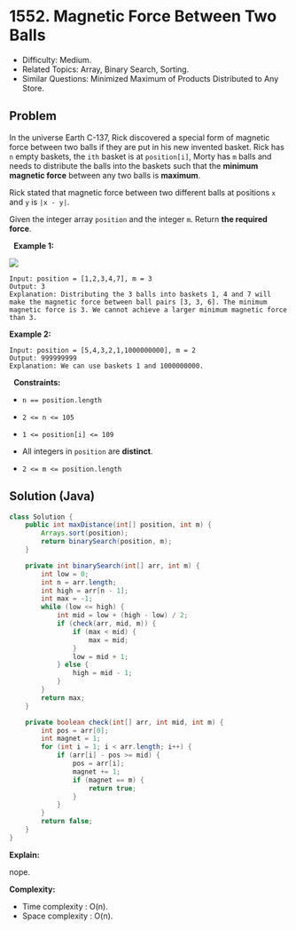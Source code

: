 # 1552. Magnetic Force Between Two Balls

- Difficulty: Medium.
- Related Topics: Array, Binary Search, Sorting.
- Similar Questions: Minimized Maximum of Products Distributed to Any Store.

## Problem

In the universe Earth C-137, Rick discovered a special form of magnetic force between two balls if they are put in his new invented basket. Rick has ```n``` empty baskets, the ```ith``` basket is at ```position[i]```, Morty has ```m``` balls and needs to distribute the balls into the baskets such that the **minimum magnetic force** between any two balls is **maximum**.

Rick stated that magnetic force between two different balls at positions ```x``` and ```y``` is ```|x - y|```.

Given the integer array ```position``` and the integer ```m```. Return **the required force**.

 
**Example 1:**

![](https://assets.leetcode.com/uploads/2020/08/11/q3v1.jpg)

```
Input: position = [1,2,3,4,7], m = 3
Output: 3
Explanation: Distributing the 3 balls into baskets 1, 4 and 7 will make the magnetic force between ball pairs [3, 3, 6]. The minimum magnetic force is 3. We cannot achieve a larger minimum magnetic force than 3.
```

**Example 2:**

```
Input: position = [5,4,3,2,1,1000000000], m = 2
Output: 999999999
Explanation: We can use baskets 1 and 1000000000.
```

 
**Constraints:**


	
- ```n == position.length```
	
- ```2 <= n <= 105```
	
- ```1 <= position[i] <= 109```
	
- All integers in ```position``` are **distinct**.
	
- ```2 <= m <= position.length```



## Solution (Java)

```java
class Solution {
    public int maxDistance(int[] position, int m) {
        Arrays.sort(position);
        return binarySearch(position, m);
    }

    private int binarySearch(int[] arr, int m) {
        int low = 0;
        int n = arr.length;
        int high = arr[n - 1];
        int max = -1;
        while (low <= high) {
            int mid = low + (high - low) / 2;
            if (check(arr, mid, m)) {
                if (max < mid) {
                    max = mid;
                }
                low = mid + 1;
            } else {
                high = mid - 1;
            }
        }
        return max;
    }

    private boolean check(int[] arr, int mid, int m) {
        int pos = arr[0];
        int magnet = 1;
        for (int i = 1; i < arr.length; i++) {
            if (arr[i] - pos >= mid) {
                pos = arr[i];
                magnet += 1;
                if (magnet == m) {
                    return true;
                }
            }
        }
        return false;
    }
}
```

**Explain:**

nope.

**Complexity:**

* Time complexity : O(n).
* Space complexity : O(n).
